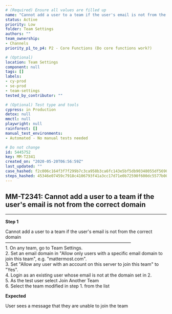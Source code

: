 ```yaml
---
# (Required) Ensure all values are filled up
name: "Cannot add a user to a team if the user's email is not from the correct domain"
status: Active
priority: Low
folder: Team Settings
authors: ""
team_ownership: 
- Channels
priority_p1_to_p4: P2 - Core Functions (Do core functions work?)

# (Optional)
location: Team Settings
component: null
tags: []
labels: 
- cy-prod
- se-prod
- team-settings
tested_by_contributor: ""

# (Optional) Test type and tools
cypress: in Production
detox: null
mmctl: null
playwright: null
rainforest: []
manual_test_environments:
- Automated - No manual tests needed

# Do not change
id: 5445752
key: MM-T2341
created_on: "2020-05-20T06:56:59Z"
last_updated: ""
case_hashed: f2c006c164f3f7f299b7c3ca958b3ca6fc143e5bf5db90348055df56907d3714c2337adb0ad545df4dabb31b769b86a0
steps_hashed: 45346e07459c7918c4106793f41a3cc17d71e0b72590f600dc5577b006a52589c6ee86f91dd6ca261c75443a8afdc2fd
---
```


<!-- (Auto-generated) Based on frontmatter's "key" and "name" -->

## MM-T2341: Cannot add a user to a team if the user's email is not from the correct domain

---

**Step 1**

Cannot add a user to a team if the user's email is not from the correct domain\
————————————————————————————\
1\. On any team, go to Team Settings.\
2\. Set an email domain in "Allow only users with a specific email domain to join this team", e.g. "mattermost.com".\
3\. Set "Allow any user with an account on this server to join this team" to "Yes".\
4\. Login as an existing user whose email is not at the domain set in 2.\
5\. As the test user select Join Another Team\
6\. Select the team modified in step 1. from the list

**Expected**

User sees a message that they are unable to join the team
